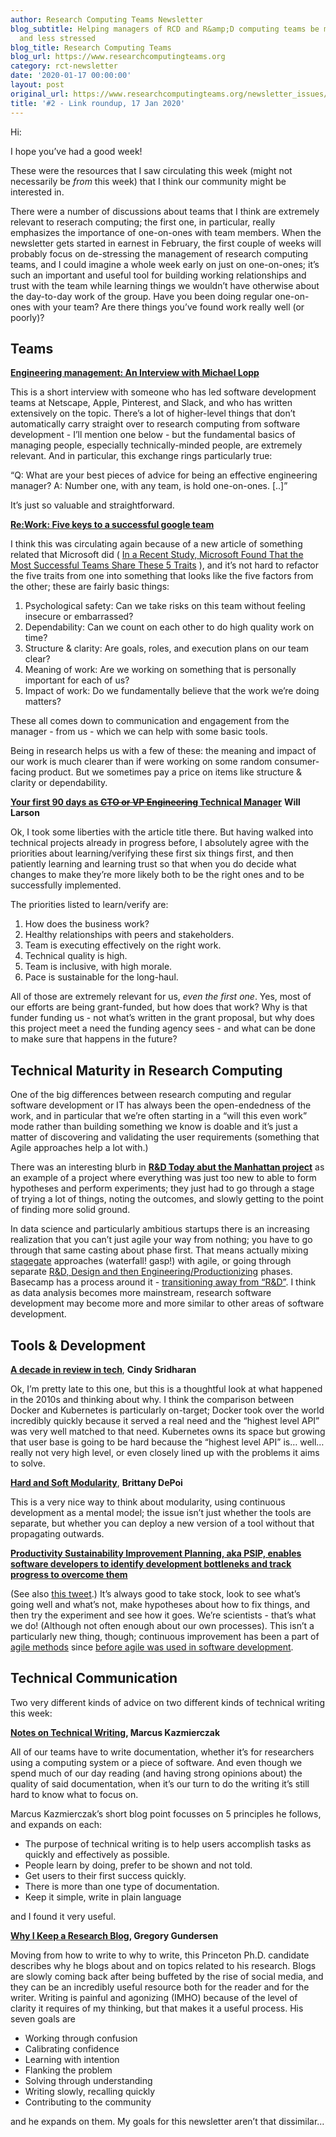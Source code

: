 ```yaml
---
author: Research Computing Teams Newsletter
blog_subtitle: Helping managers of RCD and R&amp;D computing teams be more effective
  and less stressed
blog_title: Research Computing Teams
blog_url: https://www.researchcomputingteams.org
category: rct-newsletter
date: '2020-01-17 00:00:00'
layout: post
original_url: https://www.researchcomputingteams.org/newsletter_issues/0002.html
title: '#2 - Link roundup, 17 Jan 2020'
---
```


<p>Hi:</p>

<p>I hope you’ve had a good week!</p>

<p>These were the resources that I saw circulating this week (might not necessarily be <em>from</em> this week) that I think our community might be interested in.</p>

<p>There were a number of  discussions about teams that I think are extremely relevant to reserach computing; the first one, in particular, really emphasizes the importance of one-on-ones with team members.   When the newsletter gets started in earnest in February, the first couple of weeks will probably focus on de-stressing the management of research computing teams, and I could imagine a whole week early on just on one-on-ones; it’s such an important and useful tool for building working relationships and trust with the team while learning things we wouldn’t have otherwise about the day-to-day work of the group.   Have you been doing regular one-on-ones with your team?  Are there things you’ve found work really well (or poorly)?</p>

<h2 id="teams">Teams</h2>

<p><a href="https://www.welcometothejungle.com/en/articles/btc-michael-lopp-interview-management"><strong>Engineering management: An Interview with Michael Lopp</strong></a></p>

<p>This is a short interview with someone who has led software development teams at Netscape, Apple, Pinterest, and Slack, and who has written extensively on the topic.  There’s a lot of higher-level things that don’t automatically carry straight over to research computing from software development - I’ll mention one below - but the fundamental basics of managing people, especially technically-minded people, are extremely relevant.  And in particular, this exchange rings particularly true:</p>

<p>“Q: What are your best pieces of advice for being an effective engineering manager?
A: Number one, with any team, is hold one-on-ones.  [..]”</p>

<p>It’s just so valuable and straightforward.</p>

<p><a href="https://rework.withgoogle.com/blog/five-keys-to-a-successful-google-team/"><strong>Re:Work: Five keys to a successful google team</strong></a></p>

<p>I think this was circulating again because of a new article of something related that Microsoft did ( <a href="https://www.inc.com/scott-mautz/in-a-recent-study-microsoft-found-that-most-successful-teams-share-these-5-traits.html">In a Recent Study, Microsoft Found That the Most Successful Teams Share These 5 Traits</a> ), and it’s not hard to refactor the five traits from one into something that looks like the five factors from the other; these are fairly basic things:</p>

<ol>
  <li>Psychological safety: Can we take risks on this team without feeling insecure or embarrassed?</li>
  <li>Dependability: Can we count on each other to do high quality work on time?</li>
  <li>Structure &amp; clarity: Are goals, roles, and execution plans on our team clear?</li>
  <li>Meaning of work: Are we working on something that is personally important for each of us?</li>
  <li>Impact of work: Do we fundamentally believe that the work we’re doing matters?</li>
</ol>

<p>These all comes down to communication and engagement from the manager - from us - which we can help with some basic tools.</p>

<p>Being in research helps us with a few of these: the meaning and impact of our work is much clearer than if were working on some random consumer-facing product.  But we sometimes pay a price on items like structure &amp; clarity or dependability.</p>

<p><a href="https://lethain.com/first-ninety-days-cto-vpe/"><strong>Your first 90 days as <del>CTO or VP Engineering</del> Technical Manager</strong></a> <strong>Will Larson</strong></p>

<p>Ok, I took some liberties with the article title there.  But having walked into technical projects already in progress before, I absolutely agree with the priorities about learning/verifying these first six things first, and then patiently learning and learning trust so that when you do decide what changes to make they’re more likely both to be the right ones and to be successfully implemented.</p>

<p>The priorities listed to learn/verify are:</p>

<ol>
  <li>How does the business work?</li>
  <li>Healthy relationships with peers and stakeholders.</li>
  <li>Team is executing effectively on the right work.</li>
  <li>Technical quality is high.</li>
  <li>Team is inclusive, with high morale.</li>
  <li>Pace is sustainable for the long-haul.</li>
</ol>

<p>All of those are extremely relevant for us, <em>even the first one</em>.  Yes, most of our efforts are being grant-funded, but how does that work?  Why is that funder funding us - not what’s written in the grant proposal, but why does this project meet a need the funding agency sees - and what can be done to make sure that happens in the future?</p>

<h2 id="technical-maturity-in-research-computing">Technical Maturity in Research Computing</h2>

<p>One of the big differences between research computing and regular software development or IT has always been the open-endedness of the work, and in particular that we’re often starting in a “will this even work” mode rather than building something we know is doable and it’s just a matter of discovering and validating the user requirements (something that Agile approaches help a lot with.)</p>

<p>There was an interesting blurb in <a href="https://www.rndtoday.co.uk/paper/experimenting-in-the-unknown-lessons-from-the-manhattan-project"><strong>R&amp;D Today abut the Manhattan project</strong></a> as an example of a project where everything was just too new to able to form hypotheses and perform experiments; they just had to go through a stage of trying a lot of things, noting the outcomes, and slowly getting to the point of finding more solid ground.</p>

<p>In data science and particularly ambitious startups there is an increasing realization that you can’t just agile your way from nothing; you have to go through that same casting about phase first.  That means actually mixing <a href="https://medium.com/@ginomi/a-modern-approach-to-stage-gate-innovation-and-risk-management-for-scale-ups-4f4a2809baa6">stagegate</a> approaches (waterfall! gasp!) with agile, or going through separate <a href="https://www.intercom.com/blog/intercom-product-principles/">R&amp;D, Design and then Engineering/Productionizing</a> phases.  Basecamp has a process around it - <a href="https://basecamp.com/shapeup/4.2-appendix-03">transitioning away from “R&amp;D”</a>.   I think as data analysis becomes more mainstream, research software development may become more and more similar to other areas of software development.</p>

<h2 id="tools--development">Tools &amp; Development</h2>

<p><a href="https://medium.com/@copyconstruct/a-decade-in-review-in-tech-1cde76c9b43c"><strong>A decade in review in tech</strong></a>, <strong>Cindy Sridharan</strong></p>

<p>Ok, I’m pretty late to this one, but this is a thoughtful look at what happened in the 2010s and thinking about why.  I think the comparison between Docker and Kubernetes is particularly on-target; Docker took over the world incredibly quickly because it served a real need and the “highest level API” was very well matched to that need.  Kubernetes owns its space but growing that user base is going to be hard because the “highest level API” is… well… really not very high level, or even closely lined up with the problems it aims to solve.</p>

<p><a href="https://dev.to/brittdepoi/hard-and-soft-modularity-3831"><strong>Hard and Soft Modularity</strong></a>, <strong>Brittany DePoi</strong></p>

<p>This is a very nice way to think about modularity, using continuous development as a mental model; the issue isn’t just whether the tools are separate, but whether you can deploy a new version of a tool without that propagating outwards.</p>

<p><a href="https://exascaleproject.org/method-enables-collaborative-software-teams-to-enhance-effectiveness-and-efficiency/"><strong>Productivity Sustainability Improvement Planning, aka PSIP, enables software developers to identify development bottleneks and track progress to overcome them</strong></a></p>

<p>(See also <a href="https://mobile.twitter.com/exascaleproject/status/1215272008847515650">this tweet</a>.)  It’s always good to take stock, look to see what’s going well and what’s not, make hypotheses about how to fix things, and then try the experiment and see how it goes.  We’re scientists - that’s what we do! (Although not often enough about our own processes).  This isn’t a particularly new thing, though; continuous improvement has been a part of <a href="https://leankit.com/learn/kanban/how-to-continuous-improvement/">agile methods</a> since <a href="https://disciplinedagiledelivery.com/gci/">before agile was used in software development</a>.</p>

<h2 id="technical-communication">Technical Communication</h2>

<p>Two very different kinds of advice on two different kinds of technical writing this week:</p>

<p><a href="https://mkaz.blog/misc/notes-on-technical-writing/"><strong>Notes on Technical Writing</strong></a><strong>, Marcus Kazmierczak</strong></p>

<p>All of our teams have to write documentation, whether it’s for researchers using a computing system or a piece of software.   And even though we spend much of our day reading (and having strong opinions about) the quality of said documentation, when it’s our turn to do the writing it’s still hard to know what to focus on.</p>

<p>Marcus Kazmierczak’s short blog point focusses on 5 principles he follows, and expands on each:</p>

<ul>
  <li>The purpose of technical writing is to help users accomplish tasks as quickly and effectively as possible.</li>
  <li>People learn by doing, prefer to be shown and not told.</li>
  <li>Get users to their first success quickly.</li>
  <li>There is more than one type of documentation.</li>
  <li>Keep it simple, write in plain language</li>
</ul>

<p>and I found it very useful.</p>

<p><a href="https://gregorygundersen.com/blog/2020/01/12/why-research-blog/"><strong>Why I Keep a Research Blog</strong></a><strong>, Gregory Gundersen</strong></p>

<p>Moving from how to write to why to write, this Princeton Ph.D. candidate describes why he blogs about and on topics related to his research.  Blogs are slowly coming back after being buffeted by the rise of social media, and they can be an incredibly useful resource both for the reader and for the writer.  Writing is painful and agonizing (IMHO) because of the level of clarity it requires of my thinking, but that makes it a useful process.  His seven goals are</p>

<ul>
  <li>Working through confusion</li>
  <li>Calibrating confidence</li>
  <li>Learning with intention</li>
  <li>Flanking the problem</li>
  <li>Solving through understanding</li>
  <li>Writing slowly, recalling quickly</li>
  <li>Contributing to the community</li>
</ul>

<p>and he expands on them.  My goals for this newsletter aren’t that dissimilar…</p>